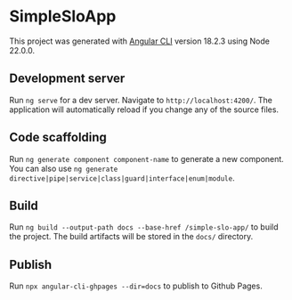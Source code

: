 # SimpleSloApp

This project was generated with [Angular CLI](https://github.com/angular/angular-cli) version 18.2.3 using Node 22.0.0. 

## Development server

Run `ng serve` for a dev server. Navigate to `http://localhost:4200/`. The application will automatically reload if you change any of the source files.

## Code scaffolding

Run `ng generate component component-name` to generate a new component. You can also use `ng generate directive|pipe|service|class|guard|interface|enum|module`.

## Build

Run `ng build --output-path docs --base-href /simple-slo-app/` to build the project. The build artifacts will be stored in the `docs/` directory.

## Publish

Run `npx angular-cli-ghpages --dir=docs` to publish to Github Pages. 